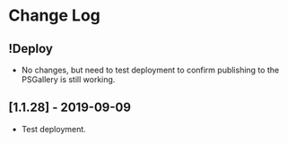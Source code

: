 # Change Log

## !Deploy

* No changes, but need to test deployment to confirm publishing to the PSGallery is still working.

## [1.1.28] - 2019-09-09

* Test deployment.
